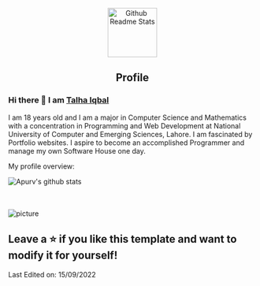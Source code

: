 <p align="center">
 <img width="100px" src="https://res.cloudinary.com/anuraghazra/image/upload/v1594908242/logo_ccswme.svg" align="center" alt="Github Readme Stats" />
 <h2 align="center">Profile</h2>
</p>

### Hi there 👋 I am [Talha Iqbal](https://github.com/TalhaIqbalCh/TalhaIqbalCh/tree/main)

<div>
 <p>

I am 18 years old and I am a  major in Computer Science and Mathematics with a concentration in Programming and Web Development at National University of Computer and Emerging Sciences, Lahore. I am fascinated by Portfolio websites. I aspire to become an accomplished Programmer and manage my own Software House one day. 
</div>

<div><p>My profile overview: </p></div>

![Apurv's github stats](https://github-readme-stats.vercel.app/api?username=TalhaIqbalCh&show_icons=true)
<br />
<br />
<br />



![picture](https://raw.githubusercontent.com/saadeghi/saadeghi/master/dino.gif)


Leave a ⭐️ if you like this template and want to modify it for yourself!
----

Last Edited on: 15/09/2022
